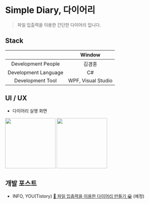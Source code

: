 # Simple Diary, 다이어리

> 파일 입출력을 이용한 간단한 다이어리 입니다.

## Stack
||Window|
|:------:|:---:|
|Development People|김경훈|
|Development Language|C#|
|Development Tool|WPF, Visual Studio|

## UI / UX
- 다이어리 실행 화면

<img src="https://user-images.githubusercontent.com/48943501/88988453-ef3fda00-d313-11ea-90b6-55d87fc39bdf.png" width="162"></img>
<img src="https://user-images.githubusercontent.com/48943501/88988501-0979b800-d314-11ea-9c02-f61e250d2576.png" width="162"></img>

## 개발 포스트
- INFO, YOU(Tistory) [📕 파일 입춥력을 이용한 다이어리 만들기 😀](https://devkyunghoon.tistory.com) (예정)
